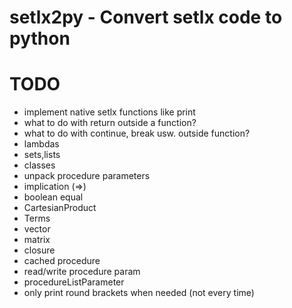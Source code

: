 # setlx2py - Convert setlx code to python

# TODO
- implement native setlx functions like print
- what to do with return outside a function?
- what to do with continue, break usw. outside function?
- lambdas
- sets,lists
- classes
- unpack procedure parameters
- implication (=>)
- boolean equal
- CartesianProduct
- Terms
- vector
- matrix
- closure
- cached procedure
- read/write procedure param
- procedureListParameter
- only print round brackets when needed (not every time)